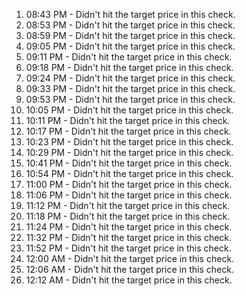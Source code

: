 
1. 08:43 PM - Didn't hit the target price in this check.
1. 08:53 PM - Didn't hit the target price in this check.
1. 08:59 PM - Didn't hit the target price in this check.
1. 09:05 PM - Didn't hit the target price in this check.
1. 09:11 PM - Didn't hit the target price in this check.
1. 09:18 PM - Didn't hit the target price in this check.
1. 09:24 PM - Didn't hit the target price in this check.
1. 09:33 PM - Didn't hit the target price in this check.
1. 09:53 PM - Didn't hit the target price in this check.
1. 10:05 PM - Didn't hit the target price in this check.
1. 10:11 PM - Didn't hit the target price in this check.
1. 10:17 PM - Didn't hit the target price in this check.
1. 10:23 PM - Didn't hit the target price in this check.
1. 10:29 PM - Didn't hit the target price in this check.
1. 10:41 PM - Didn't hit the target price in this check.
1. 10:54 PM - Didn't hit the target price in this check.
1. 11:00 PM - Didn't hit the target price in this check.
1. 11:06 PM - Didn't hit the target price in this check.
1. 11:12 PM - Didn't hit the target price in this check.
1. 11:18 PM - Didn't hit the target price in this check.
1. 11:24 PM - Didn't hit the target price in this check.
1. 11:32 PM - Didn't hit the target price in this check.
1. 11:52 PM - Didn't hit the target price in this check.
1. 12:00 AM - Didn't hit the target price in this check.
1. 12:06 AM - Didn't hit the target price in this check.
1. 12:12 AM - Didn't hit the target price in this check.
